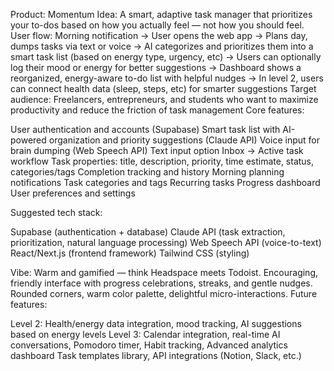 Product: Momentum
Idea: A smart, adaptive task manager that prioritizes your to-dos based on how you actually feel — not how you should feel.
User flow:
Morning notification → User opens the web app → Plans day, dumps tasks via text or voice → AI categorizes and prioritizes them into a smart task list (based on energy type, urgency, etc) → Users can optionally log their mood or energy for better suggestions → Dashboard shows a reorganized, energy-aware to-do list with helpful nudges → In level 2, users can connect health data (sleep, steps, etc) for smarter suggestions
Target audience: Freelancers, entrepreneurs, and students who want to maximize productivity and reduce the friction of task management
Core features:

User authentication and accounts (Supabase)
Smart task list with AI-powered organization and priority suggestions (Claude API)
Voice input for brain dumping (Web Speech API)
Text input option
Inbox → Active task workflow
Task properties: title, description, priority, time estimate, status, categories/tags
Completion tracking and history
Morning planning notifications
Task categories and tags
Recurring tasks
Progress dashboard
User preferences and settings

Suggested tech stack:

Supabase (authentication + database)
Claude API (task extraction, prioritization, natural language processing)
Web Speech API (voice-to-text)
React/Next.js (frontend framework)
Tailwind CSS (styling)

Vibe: Warm and gamified — think Headspace meets Todoist. Encouraging, friendly interface with progress celebrations, streaks, and gentle nudges. Rounded corners, warm color palette, delightful micro-interactions.
Future features:

Level 2: Health/energy data integration, mood tracking, AI suggestions based on energy levels
Level 3: Calendar integration, real-time AI conversations, Pomodoro timer, Habit tracking, Advanced analytics dashboard
Task templates library, API integrations (Notion, Slack, etc.)




